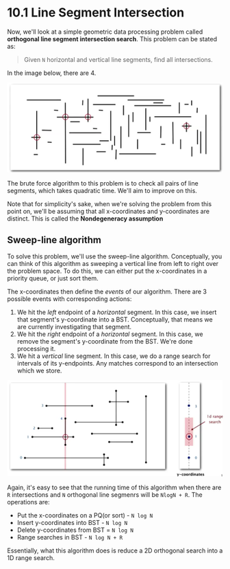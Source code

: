 # 10.1 Line Segment Intersection

Now, we'll look at a simple geometric data processing problem called **orthogonal line segment intersection search**. This problem can be stated as:

> Given `N` horizontal and vertical line segments, find all intersections.

In the image below, there are 4.

![lineSegmentIntersectionExample.png](attachments/30f2dca4.png)

The brute force algorithm to this problem is to check all pairs of line segments, which takes quadratic time. We'll aim to improve on this.

Note that for simplicity's sake, when we're solving the problem from this point on, we'll be assuming that all x-coordinates and y-coordinates are distinct. This is called the **Nondegeneracy assumption**

## Sweep-line algorithm

To solve this problem, we'll use the sweep-line algorithm. Conceptually, you can think of this algorithm as sweeping a vertical line from left to right over the problem space. To do this, we can either put the x-coordinates in a priority queue, or just sort them.

The x-coordinates then define the *events* of our algorithm. There are 3 possible events with corresponding actions:
1. We hit the *left* endpoint of a *horizontal* segment. In this case, we insert that segment's y-coordinate into a BST. Conceptually, that means we are currently investigating that segment.
2. We hit the *right* endpoint of a *horizontal* segment. In this case, we remove the segment's y-coordinate from the BST. We're done processing it.
3. We hit a *vertical* line segment. In this case, we do a range search for intervals of its y-endpoints. Any matches correspond to an intersection which we store.

![sweepLineAlgorithm.png](attachments/08a67dbd.png)

Again, it's easy to see that the running time of this algorithm when there are `R` intersections and `N` orthogonal line segmenrs will be `NlogN + R`. The operations are:
* Put the x-coordinates on a PQ(or sort) - `N log N`
* Insert y-coordinates into BST - `N log N`
* Delete y-coordinates from BST = `N log N`
* Range searches in BST - `N log N + R`

Essentially, what this algorithm does is reduce a 2D orthogonal search into a 1D range search. 
